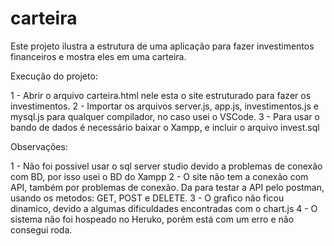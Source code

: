 # carteira

Este projeto ilustra a estrutura de uma aplicação para fazer investimentos financeiros e mostra eles em uma carteira.

Execução do projeto:

1 - Abrir o arquivo carteira.html nele esta o site estruturado para fazer os investimentos.
2 - Importar os arquivos server.js, app.js, investimentos.js e mysql.js para qualquer compilador, no caso usei o VSCode. 
3 - Para usar o bando de dados é necessário baixar o Xampp, e incluir o arquivo invest.sql

Observações:

1 - Não foi possivel usar o sql server studio devido a problemas de conexão com BD, por isso usei o BD do Xampp
2 - O site não tem a conexão com API, também por problemas de conexão. Da para testar a API pelo postman, usando os metodos: GET, POST e DELETE. 
3 - O grafico não ficou dinamico, devido a algumas dificuldades encontradas com o chart.js
4 - O sistema não foi hospeado no Heruko, porém está com um erro e não consegui roda.

